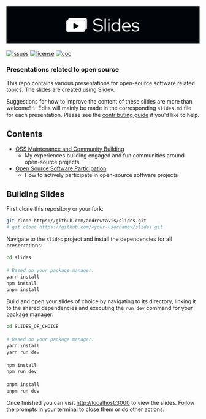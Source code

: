 <div align="center">
  <a href="https://github.com/andrewtavis/slides"><img src="https://raw.githubusercontent.com/andrewtavis/slides/main/.github/resources/SlidesGitHubBanner.png" width=1024 alt="Slides logo"></a>
</div>

[![issues](https://img.shields.io/github/issues/andrewtavis/slides?label=%20&logo=github)](https://github.com/andrewtavis/slides/issues)
[![license](https://img.shields.io/github/license/andrewtavis/slides.svg?label=%20)](LICENSE.txt)
[![coc](https://img.shields.io/badge/Contributor%20Covenant-ff69b4.svg)](.github/CODE_OF_CONDUCT.md)

### Presentations related to open source

This repo contains various presentations for open-source software related topics. The slides are created using [Slidev](https://github.com/slidevjs/slidev).

Suggestions for how to improve the content of these slides are more than welcome! ✨ Edits will mainly be made in the corresponding `slides.md` file for each presentation. Please see the [contributing guide](CONTRIBUTING.md) if you'd like to help.

## **Contents**

- [OSS Maintenance and Community Building](https://github.com/andrewtavis/slides/tree/main/oss_maintenance_and_community_building)
  - My experiences building engaged and fun communities around open-source projects
- [Open Source Software Participation](https://github.com/andrewtavis/slides/tree/main/oss_participation)
  - How to actively participate in open-source software projects

## Building Slides

First clone this repository or your fork:

```bash
git clone https://github.com/andrewtavis/slides.git
# git clone https://github.com/<your-username>/slides.git
```

Navigate to the `slides` project and install the dependencies for all presentations:

```bash
cd slides

# Based on your package manager:
yarn install
npm install
pnpm install
```

Build and open your slides of choice by navigating to its directory, linking it to the shared dependencies and executing the `run dev` command for your package manager:

```bash
cd SLIDES_OF_CHOICE

# Based on your package manager:
yarn install
yarn run dev

npm install
npm run dev

pnpm install
pnpm run dev
```

Once finished you can visit <http://localhost:3000> to view the slides. Follow the prompts in your terminal to close them or do other actions.
